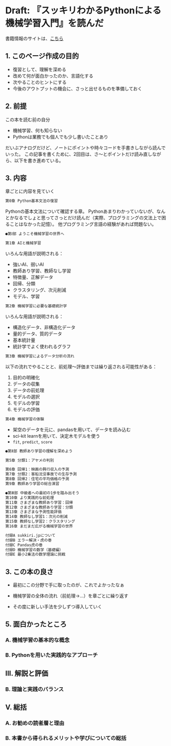 # Draft: 『スッキリわかるPythonによる機械学習入門』を読んだ

書籍情報のサイトは、[こちら](https://book.impress.co.jp/books/1120101028)

## 1. このページ作成の目的

- 復習として、理解を深める
- 改めて何が面白かったのか、言語化する
- 次やることのヒントにする
- 今後のアウトプットの機会に、さっと出せるものを準備しておく

## 2. 前提

この本を読む前の自分

- 機械学習、何も知らない
- Pythonは業務でも個人でも少し書いたことあり

だいぶアナログだけど、ノートにポイントや時々コードを手書きしながら読んでいった。
この記事を書くために、2回目は、さ〜とポイントだけ読み直しながら、以下を書き進めている。

## 3. 内容

章ごとに内容を見ていく

```txt
第0章 Python基本文法の復習
```

Pythonの基本文法について確認する章。
Pythonあまりわかっていないが、なんとかなるでしょと思ってさっとだけ読んだ（実際、プログラミングの文法上で困ることはなかった記憶）。
他プログラミング言語の経験があれば問題ない。

```txt
●第Ⅰ部 ようこそ機械学習の世界へ
```

```txt
第1章 AIと機械学習
```

いろんな用語が説明される：

- 強いAI、弱いAI
- 教師あり学習、教師なし学習
- 特徴量、正解データ
- 回帰、分類
- クラスタリング、次元削減
- モデル、学習

```txt
第2章 機械学習に必要な基礎統計学
```

いろんな用語が説明される：

- 構造化データ、非構造化データ
- 量的データ、質的データ
- 基本統計量
- 統計学でよく使われるグラフ

```txt
第3章 機械学習によるデータ分析の流れ
```

以下の流れでやることと、前処理〜評価までは繰り返される可能性がある：

1. 目的の明確化
2. データの収集
3. データの前処理
4. モデルの選択
5. モデルの学習
6. モデルの評価

```txt
第4章 機械学習の体験
```

- 架空のデータを元に、pandasを用いて、データを読み込む
- sci-kit learnを用いて、決定木モデルを使う
- `fit`, `predict`, `score`

```txt
●第Ⅱ部 教師あり学習の理解を深めよう
```

```txt
第5章 分類1：アヤメの判別
```

```txt
第6章 回帰1：映画の興行収入の予測
第7章 分類2：客船沈没事故での生存予測
第8章 回帰2：住宅の平均価格の予測
第9章 教師あり学習の総合演習

●第Ⅲ部 中級者への最初の1歩を踏み出そう
第10章 より実践的な前処理
第11章 さまざまな教師あり学習：回帰
第12章 さまざまな教師あり学習：分類
第13章 さまざまな予測性能評価
第14章 教師なし学習1：次元の削減
第15章 教師なし学習2：クラスタリング
第16章 まだまだ広がる機械学習の世界

付録A sukkiri.jpについて
付録B エラー解決・虎の巻
付録C Pandas虎の巻
付録D 機械学習の数学（基礎編）
付録E 最小2乗法の数学理論に挑戦
```

## 3. この本の良さ

- 最初にこの分野で手に取ったのが、これでよかったなぁ

- 機械学習の全体の流れ（前処理→...）を章ごとに繰り返す
- その度に新しい手法を少しずつ導入していく

## 5. 面白かったところ

### A. 機械学習の基本的な概念

### B. Pythonを用いた実践的なアプローチ

## III. 解説と評価

### B. 理論と実践のバランス

## V. 総括

### A. お勧めの読者層と理由

### B. 本書から得られるメリットや学びについての総括
